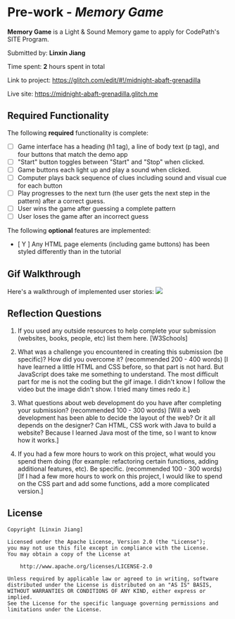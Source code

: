 # Pre-work - *Memory Game*

**Memory Game** is a Light & Sound Memory game to apply for CodePath's SITE Program. 

Submitted by: **Linxin Jiang**

Time spent: **2** hours spent in total

Link to project: https://glitch.com/edit/#!/midnight-abaft-grenadilla

Live site: https://midnight-abaft-grenadilla.glitch.me

## Required Functionality

The following **required** functionality is complete:

* [ ] Game interface has a heading (h1 tag), a line of body text (p tag), and four buttons that match the demo app
* [ ] "Start" button toggles between "Start" and "Stop" when clicked. 
* [ ] Game buttons each light up and play a sound when clicked. 
* [ ] Computer plays back sequence of clues including sound and visual cue for each button
* [ ] Play progresses to the next turn (the user gets the next step in the pattern) after a correct guess. 
* [ ] User wins the game after guessing a complete pattern
* [ ] User loses the game after an incorrect guess

The following **optional** features are implemented:

* [ Y ] Any HTML page elements (including game buttons) has been styled differently than in the tutorial

## Gif Walkthrough

Here's a walkthrough of implemented user stories:
<img src="http://g.recordit.co/WAQ5ECIA28.gif"><br>


## Reflection Questions
1. If you used any outside resources to help complete your submission (websites, books, people, etc) list them here. 
[W3Schools]

2. What was a challenge you encountered in creating this submission (be specific)? How did you overcome it? (recommended 200 - 400 words) 
[I have learned a little HTML and CSS before, so that part is not hard. But JavaScript does take me something to understand. The most difficult part for me is not the coding but the gif image. I didn't know I follow the video but the image didn't show. I tried many times redo it.]

3. What questions about web development do you have after completing your submission? (recommended 100 - 300 words) 
[Will a web development has been able to decide the layout of the web? Or it all depends on the designer? Can HTML, CSS work with Java to build a website? Because I learned Java most of the time, so I want to know how it works.]

4. If you had a few more hours to work on this project, what would you spend them doing (for example: refactoring certain functions, adding additional features, etc). Be specific. (recommended 100 - 300 words) 
[If I had a few more hours to work on this project, I would like to spend on the CSS part and add some functions, add a more complicated version.]



## License

    Copyright [Linxin Jiang]

    Licensed under the Apache License, Version 2.0 (the "License");
    you may not use this file except in compliance with the License.
    You may obtain a copy of the License at

        http://www.apache.org/licenses/LICENSE-2.0

    Unless required by applicable law or agreed to in writing, software
    distributed under the License is distributed on an "AS IS" BASIS,
    WITHOUT WARRANTIES OR CONDITIONS OF ANY KIND, either express or implied.
    See the License for the specific language governing permissions and
    limitations under the License.
    
    
